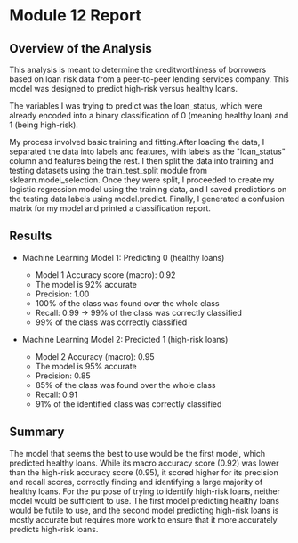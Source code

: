 # Module 12 Report

## Overview of the Analysis

 This analysis is meant to determine the creditworthiness of borrowers based on loan risk data from a peer-to-peer lending services company. This model was designed to predict high-risk versus healthy loans. 

The variables I was trying to predict was the loan_status, which were already encoded into a binary classification of 0 (meaning healthy loan) and 1 (being high-risk). 

 My process involved basic training and fitting.After loading the data, I separated the data into labels and features, with labels as the "loan_status" column and features being the rest. I then split the data into training and testing datasets using the train_test_split module from sklearn.model_selection. Once they were split, I proceeded to create my logistic regression model using the training data, and I saved predictions on the testing data labels using model.predict. Finally, I generated a confusion matrix for my model and printed a classification report. 


## Results

* Machine Learning Model 1: Predicting 0 (healthy loans)
  * Model 1 Accuracy score (macro): 0.92 
   * The model is 92% accurate
  * Precision: 1.00 
   * 100% of the class was found over the whole class
  * Recall: 0.99 -> 99% of the class was correctly classified
   * 99% of the class was correctly classified


* Machine Learning Model 2: Predicted 1 (high-risk loans)
  * Model 2 Accuracy (macro): 0.95 
   * The model is 95% accurate
  * Precision: 0.85
   * 85% of the class was found over the whole class
  * Recall: 0.91 
   * 91% of the identified class was correctly classified
  
  
## Summary
The model that seems the best to use would be the first model, which predicted healthy loans. While its macro accuracy score (0.92) was lower than the high-risk accuracy score (0.95), it scored higher for its precision and recall scores, correctly finding and identifying a large majority of healthy loans. 
For the purpose of trying to identify high-risk loans, neither model would be sufficient to use. The first model predicting healthy loans would be futile to use, and the second model predicting high-risk loans is mostly accurate but requires more work to ensure that it more accurately predicts high-risk loans. 
